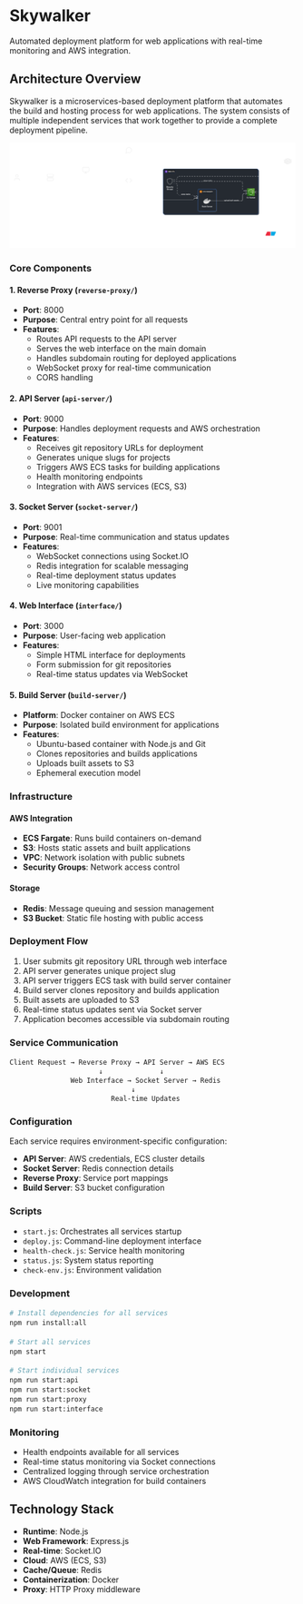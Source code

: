 # Skywalker

Automated deployment platform for web applications with real-time monitoring and AWS integration.

## Architecture Overview

Skywalker is a microservices-based deployment platform that automates the build and hosting process for web applications. The system consists of multiple independent services that work together to provide a complete deployment pipeline.

![System Architecture Diagram](./assets/diagram-export-8-16-2025-10_04_45-PM.png)

### Core Components

#### 1. Reverse Proxy (`reverse-proxy/`)
- **Port**: 8000
- **Purpose**: Central entry point for all requests
- **Features**:
  - Routes API requests to the API server
  - Serves the web interface on the main domain
  - Handles subdomain routing for deployed applications
  - WebSocket proxy for real-time communication
  - CORS handling

#### 2. API Server (`api-server/`)
- **Port**: 9000
- **Purpose**: Handles deployment requests and AWS orchestration
- **Features**:
  - Receives git repository URLs for deployment
  - Generates unique slugs for projects
  - Triggers AWS ECS tasks for building applications
  - Health monitoring endpoints
  - Integration with AWS services (ECS, S3)

#### 3. Socket Server (`socket-server/`)
- **Port**: 9001
- **Purpose**: Real-time communication and status updates
- **Features**:
  - WebSocket connections using Socket.IO
  - Redis integration for scalable messaging
  - Real-time deployment status updates
  - Live monitoring capabilities

#### 4. Web Interface (`interface/`)
- **Port**: 3000
- **Purpose**: User-facing web application
- **Features**:
  - Simple HTML interface for deployments
  - Form submission for git repositories
  - Real-time status updates via WebSocket

#### 5. Build Server (`build-server/`)
- **Platform**: Docker container on AWS ECS
- **Purpose**: Isolated build environment for applications
- **Features**:
  - Ubuntu-based container with Node.js and Git
  - Clones repositories and builds applications
  - Uploads built assets to S3
  - Ephemeral execution model

### Infrastructure

#### AWS Integration
- **ECS Fargate**: Runs build containers on-demand
- **S3**: Hosts static assets and built applications
- **VPC**: Network isolation with public subnets
- **Security Groups**: Network access control

#### Storage
- **Redis**: Message queuing and session management
- **S3 Bucket**: Static file hosting with public access

### Deployment Flow

1. User submits git repository URL through web interface
2. API server generates unique project slug
3. API server triggers ECS task with build server container
4. Build server clones repository and builds application
5. Built assets are uploaded to S3
6. Real-time status updates sent via Socket server
7. Application becomes accessible via subdomain routing

### Service Communication

```
Client Request → Reverse Proxy → API Server → AWS ECS
                      ↓              ↓
               Web Interface → Socket Server → Redis
                              ↓
                         Real-time Updates
```

### Configuration

Each service requires environment-specific configuration:

- **API Server**: AWS credentials, ECS cluster details
- **Socket Server**: Redis connection details
- **Reverse Proxy**: Service port mappings
- **Build Server**: S3 bucket configuration

### Scripts

- `start.js`: Orchestrates all services startup
- `deploy.js`: Command-line deployment interface
- `health-check.js`: Service health monitoring
- `status.js`: System status reporting
- `check-env.js`: Environment validation

### Development

```bash
# Install dependencies for all services
npm run install:all

# Start all services
npm start

# Start individual services
npm run start:api
npm run start:socket
npm run start:proxy
npm run start:interface
```

### Monitoring

- Health endpoints available for all services
- Real-time status monitoring via Socket connections
- Centralized logging through service orchestration
- AWS CloudWatch integration for build containers

## Technology Stack

- **Runtime**: Node.js
- **Web Framework**: Express.js
- **Real-time**: Socket.IO
- **Cloud**: AWS (ECS, S3)
- **Cache/Queue**: Redis
- **Containerization**: Docker
- **Proxy**: HTTP Proxy middleware